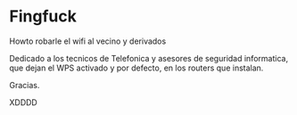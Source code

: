 # Fingfuck
Howto robarle el wifi al vecino y derivados

Dedicado a los tecnicos de Telefonica y asesores de seguridad informatica,
que dejan el WPS activado y por defecto, en los routers que instalan. 

Gracias.

XDDDD
